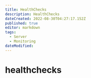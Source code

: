 ```yaml
---
title: HealthChecks
description: HealthChecks
dateCreated: 2022-08-30T04:27:17.152Z
published: true
editor: markdown
tags:
  - Server
  - Monitoring
dateModified: 
---
```

# healthchecks